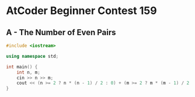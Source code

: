 # AtCoder Beginner Contest 159
## A - The Number of Even Pairs
```cpp
#include <iostream>

using namespace std;

int main() {
    int n, m;
    cin >> n >> m;
    cout << (n >= 2 ? n * (n - 1) / 2 : 0) + (m >= 2 ? m * (m - 1) / 2 : 0) << endl;
}
```
